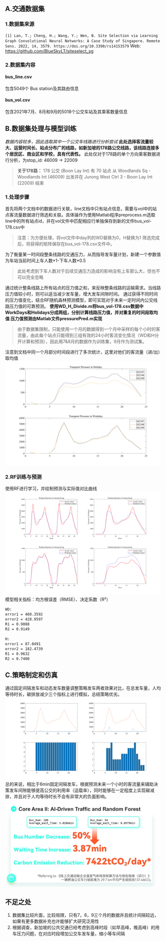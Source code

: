 ## A.交通数据集
### 1.数据集来源
`[1] Lan, T.; Cheng, H.; Wang, Y.; Wen, B. Site Selection via Learning Graph Convolutional Neural Networks: A Case Study of Singapore. Remote Sens. 2022, 14, 3579. https://doi.org/10.3390/rs14153579`
Web: https://github.com/BlueSkyLT/siteselect_sg
### 2.数据集内容
#### bus_line.csv
包含5049个 Bus station及其路由信息
#### bus_vol.csv
包含2021年7月、8月和9月的5018个公交车站及其乘客数量信息

## B.数据集处理与模型训练
*数据内容较多，因此选取其中一个公交车线路进行分析尝试*
**此处选择客流量较大、运营时间长、站点分布广的线路，如新加坡的178路公交线路，该线路连接多个居民区、商业区和学校，具有代表性。**
此处仅对于178路的单个方向乘客数据进行分析，为stop_id: 46009 -> 22009
>**关于178路：** 178 公交 (Boon Lay Int) 有 70 站点 从 Woodlands Sq - Woodlands Int (46009) 出发并在 Jurong West Ctrl 3 - Boon Lay Int (22009) 结束
### 1.处理步骤
首先将两个文档中的数据进行关联，line文档中只有站点信息，需要与vol中的站点客流量数据进行筛选和关联。具体操作为使用Matlab程序preprocess.m选取line中的所有站点id，并在vol文件中匹配相应行单独保存到新的文件bus_vol-178.csv中
>注意：为方便处理，将vol文件中day列的WD替换为0，H替换为1
筛选完成后，将获得的矩阵保存在bus_vol-178.csv文件中。

为了衡量某一时间段整条线路的交通压力，从而指导发车量计划，新建一个参数值为车站当前时间上车人数\*1-下车人数\*0.5
>此处考虑到下车人数对于后续交通压力造成的影响没有上车那么大，但也不可以完全忽略

通过统计整条线路上所有站点的压力值之和，来反映整条线路的运输需求。当线路压力值较小时，则可以适当减少发车量，增大发车间隙时间。
通过获得不同时间的压力值变化，结合RF随机森林预测模型，即可实现对于未来一定时间内公交线路压力值的可靠预测。
**使用WD_H_Divide.m将bus_vol-178.csv数据中WorkDays和Holidays分成两组，分别计算线路压力值，并对重复的时间段取均值
压力值预测由Matlab文件pressurePred.m实现**
>由于数据集限制，只能使用一个月的数据得到一个月中采样的每个小时的客流量，由此每个站点只能得到三组有效的24小时客流变化情况（WD和H分开计算和预测），因此用7&8月的数据作为训练集，9月作为测试集。

注意到文档中同一个月部分时间段进行了多次统计，这里对他们的客流量（进/出）取均值
![WD和H分别绘制的压力图曲线，三段线](/Pictures/线路压力图.png)
### 2.RF训练与预测
使用RF进行学习，并绘制预测与实际值对比曲线
![WD和H分别进行学习，预测的对比曲线](/Pictures/压力预测对比.png)
模型相关指标：均方根误差（RMSE）、决定系数（R²）
```
WD:
error1 = 460.3592
error2 = 428.9597
R1 = 0.9088
R2 = 0.9149

H:
error1 = 87.0491
error2 = 182.4739
R1 = 0.9632
R2 = 0.7400
```
## C.策略制定和仿真
通过固定间隔发车和动态发车数量调整策略发车两者效果对比，在总发车量，人均等待时长，碳排放减少三个指标上进行模拟，总结策略优劣。
![不同发车方案效果对比](/Pictures/等间隙发车与预测自适应发车效果对比.png)
总的来说，相比于6min固定间隔发车，根据预测未来一个小时的客流量来辅助决策发车间隙能够提高公交的利用率（运载率），同时能够在一定程度上实现碳减排，并且对于人均等待时长不会有非常大的负面影响。
![发车总量，等车时间和碳减排对比](/Pictures/发车总量，等车时间和碳减排对比.jpg)

## 不足之处
1. 数据集比较片面，比较局限，只有7，8，9三个月的数据并且统计间隔较远，如果有更多数据补充也许能够扩大研究泛用性
2. 根据调查，新加坡的公共交通已经考虑到高峰时段（如早高峰，晚高峰）的用车压力问题，在对应时段增加公交车发车量，缩小等车间隔